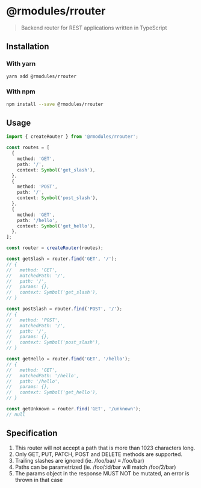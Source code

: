 # @rmodules/rrouter

> Backend router for REST applications written in TypeScript

## Installation

### With yarn

```sh
yarn add @rmodules/rrouter
```

### With npm

```sh
npm install --save @rmodules/rrouter
```

## Usage

```typescript
import { createRouter } from '@rmodules/rrouter';

const routes = [
  {
    method: 'GET',
    path: '/',
    context: Symbol('get_slash'),
  },
  {
    method: 'POST',
    path: '/',
    context: Symbol('post_slash'),
  },
  {
    method: 'GET',
    path: '/hello',
    context: Symbol('get_hello'),
  },
];

const router = createRouter(routes);

const getSlash = router.find('GET', '/');
// {
//   method: 'GET',
//   matchedPath: '/',
//   path: '/',
//   params: {},
//   context: Symbol('get_slash'),
// }

const postSlash = router.find('POST', '/');
// {
//   method: 'POST',
//   matchedPath: '/',
//   path: '/',
//   params: {},
//   context: Symbol('post_slash'),
// }

const getHello = router.find('GET', '/hello');
// {
//   method: 'GET',
//   matchedPath: '/hello',
//   path: '/hello',
//   params: {},
//   context: Symbol('get_hello'),
// }

const getUnknown = router.find('GET', '/unknown');
// null
```

## Specification

1. This router will not accept a path that is more than 1023 characters long.
2. Only GET, PUT, PATCH, POST and DELETE methods are supported.
3. Trailing slashes are ignored (ie. /foo/bar/ ≡ /foo/bar)
4. Paths can be parametrized (ie. /foo/:id/bar will match /foo/2/bar)
5. The params object in the response MUST NOT be mutated, an error is thrown in that case

